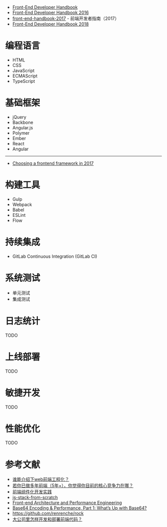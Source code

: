 - [Front-End Developer Handbook](https://www.frontendhandbook.com/)
- [Front-End Developer Handbook 2016](https://frontendmasters.com/books/front-end-handbook/2016/)
- [front-end-handbook-2017](https://github.com/xitu/front-end-handbook-2017) - 前端开发者指南（2017）
- [Front-End Developer Handbook 2018](https://frontendmasters.com/books/front-end-handbook/2018/)

# 编程语言
- HTML
- CSS
- JavaScript
- ECMAScript
- TypeScript

# 基础框架
- jQuery
- Backbone
- Angular.js
- Polymer
- Ember
- React
- Angular

---

- [Choosing a frontend framework in 2017](https://medium.com/this-dot-labs/building-modern-web-applications-in-2017-791d2ef2e341)

# 构建工具
- Gulp
- Webpack
- Babel
- ESLint
- Flow

# 持续集成
- GitLab Continuous Integration (GitLab CI)

# 系统测试
- 单元测试
- 集成测试

# 日志统计
TODO

# 上线部署
TODO

# 敏捷开发
TODO

# 性能优化
TODO

# 参考文献
- [谁能介绍下web前端工程化？](https://www.zhihu.com/question/24558375/answer/139490316)
- [若你已做多年前端（5年+），你觉得你目前的核心竞争力在哪？](https://www.zhihu.com/question/53542412/answer/136249818)
- [前端组件化开发实践](http://tech.meituan.com/frontend-component-practice.html)
- [js-stack-from-scratch](https://github.com/verekia/js-stack-from-scratch)
- [Front-end Architecture and Performance Engineering](https://csswizardry.com/)
- [Base64 Encoding & Performance, Part 1: What’s Up with Base64?](https://csswizardry.com/2017/02/base64-encoding-and-performance/)
- https://github.com/renrenche/rock
- [大公司里怎样开发和部署前端代码？](https://www.zhihu.com/question/20790576)
